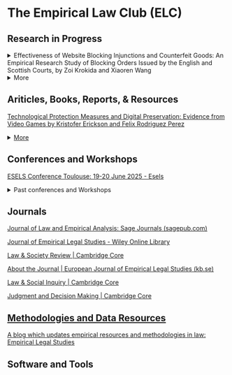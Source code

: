 <script src="https://rawcdn.githack.com/oscarmorrison/md-page/master/md-page.js"></script><noscript>

# The Empirical Law Club (ELC)

## Research in Progress
<details><summary> Effectiveness of Website Blocking Injunctions and Counterfeit Goods: An Empirical Research Study of Blocking Orders Issued by the English and Scottish Courts, by Zoi Krokida and Xiaoren Wang </summary>
<br>Website blocking injunctions are court orders that require Internet Service Providers (ISPs) to block access to websites hosting infringing content. In the UK, these injunctions seem to provide an important tool in combating online infringement, particularly copyright and trade mark violations. However, there is limited empirical research on difficulties in obtaining these injunctions and the factors that influence their success or rejection. In order to address these gaps, this research project seeks to meticulously examine around 200 injunctions issued by the English and Scottish Courts from 2010 to 2024. Through systematic coding and regression analysis, the study will identify patterns and disparities in the outcomes of these orders—whether granted or dismissed—and explore the factors that impact their acceptance or rejection. Furthermore, the research will identify potential trends in the order of website blocking injunctions over time, revealing how they have evolved during the 14-year period. Additionally, this research will also interview stakeholders on their practical difficulties in obtaining a successful blocking injunction and its enforcement. In this light, the findings will offer precious empirical evidence and craft policy recommendations that will inform policy debates, legislators and courts.<br><br>
Methods: manual coding/analysis of court injunctions<br><br>
Sample size: 200
</details>
<details>
	<summary>More</summary>
			
</details>

## Ariticles, Books, Reports, & Resources
<p>  <a href="https://zenodo.org/records/14165368"> Technological Protection Measures and Digital Preservation: Evidence from Video Games by Kristofer Erickson and Felix Rodriguez Perez <details><summary> More </summary>
<p>  <a href="https://papers.ssrn.com/sol3/papers.cfm?abstract_id=4950475"> How Different Are the Trump Judges? by Stephen J. Choi, Mitu Gulati :: SSRN </a></p>
<p> <a href="https://onlinelibrary.wiley.com/doi/10.1111/jels.12391"> Privacy decision‐making and the effects of privacy choice architecture: Experiments toward the design of behaviorally‐aware privacy regulation, Sprigman, 2024, Journal of Empirical Legal Studies, Wiley Online Library</a></p>
<p> <a href="https://journals.sagepub.com/doi/10.1177/2755323X241233469"> Are We Underestimating the Crime Prevention Outcomes of Community Policing? The Importance of Crime Reporting Sensitivity Bias - David Weisburd, David B. Wilson, Charlotte Gill, Kiseong Kuen, Taryn Zastrow, 2024 (sagepub.com)</a></p>
</details>

## Conferences and Workshops
<p> <a href="https://esels.eu/esels-conference-toulouse-19-20-june-2025/">ESELS Conference Toulouse: 19-20 June 2025 - Esels </a></p>
<details><summary> Past conferences and Workshops </summary>
<p> <a href="https://corpusconference.byu.edu/2024-home/">Law & Corpus Linguistics Conference: 2024 </a></p>   
<p> <a href="https://law.emory.edu/impact/conferences/cels2024.html">2024 Conference on Empirical Legal Studies | Emory University School of Law | Atlanta, GA </a></p>
</details>

## Journals
<p> <a href="https://journals.sagepub.com/home/LEX">Journal of Law and Empirical Analysis: Sage Journals (sagepub.com)</a></p>
<p> <a href="https://onlinelibrary.wiley.com/journal/17401461?msockid=34edd1462b3a670b39afc45e2a30669c">Journal of Empirical Legal Studies - Wiley Online Library</a></p>
<p> <a href="https://www.cambridge.org/core/journals/law-and-society-review">Law & Society Review | Cambridge Core</a></p>
<p> <a href="https://publicera.kb.se/ejels/about">About the Journal | European Journal of Empirical Legal Studies (kb.se)</a></p>
<p> <a href="https://www.cambridge.org/core/journals/law-and-social-inquiry">Law & Social Inquiry | Cambridge Core</></p>
<p> <a href="https://www.cambridge.org/core/journals/judgment-and-decision-making"> Judgment and Decision Making | Cambridge Core</></p>

## Methodologies and Data Resources
<p>  <a href="https://www.elsblog.org/the_empirical_legal_studi/"> A blog which updates empirical resources and methodologies in law: Empirical Legal Studies </a></p>
</details>

## Software and Tools






